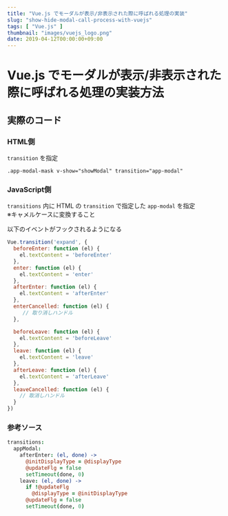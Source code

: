 ```yaml
---
title: "Vue.js でモーダルが表示/非表示された際に呼ばれる処理の実装"
slug: "show-hide-modal-call-process-with-vuejs"
tags: [ "Vue.js" ]
thumbnail: "images/vuejs_logo.png"
date: 2019-04-12T00:00:00+09:00
---
```


# Vue.js でモーダルが表示/非表示された際に呼ばれる処理の実装方法

## 実際のコード

### HTML側

`transition` を指定

```slim
.app-modal-mask v-show="showModal" transition="app-modal"
```

### JavaScript側

`transitions` 内に HTML の `transition` で指定した `app-modal` を指定  
※キャメルケースに変換すること

以下のイベントがフックされるようになる

```javascript
Vue.transition('expand', {
  beforeEnter: function (el) {
    el.textContent = 'beforeEnter'
  },
  enter: function (el) {
    el.textContent = 'enter'
  },
  afterEnter: function (el) {
    el.textContent = 'afterEnter'
  },
  enterCancelled: function (el) {
     // 取り消しハンドル
  },

  beforeLeave: function (el) {
    el.textContent = 'beforeLeave'
  },
  leave: function (el) {
    el.textContent = 'leave'
  },
  afterLeave: function (el) {
    el.textContent = 'afterLeave'
  },
  leaveCancelled: function (el) {
    // 取消しハンドル
  }
})
```

### 参考ソース

```coffee
transitions:
  appModal:
    afterEnter: (el, done) ->
      @initDisplayType = @displayType
      @updateFlg = false
      setTimeout(done, 0)
    leave: (el, done) ->
      if !@updateFlg
        @displayType = @initDisplayType
      @updateFlg = false
      setTimeout(done, 0)
```

